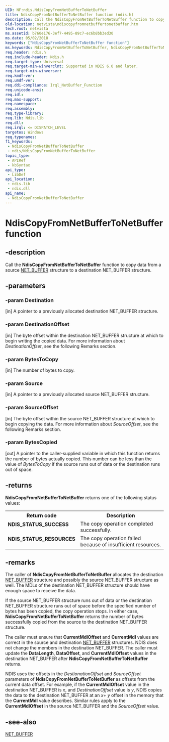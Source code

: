 ```yaml
---
UID: NF:ndis.NdisCopyFromNetBufferToNetBuffer
title: NdisCopyFromNetBufferToNetBuffer function (ndis.h)
description: Call the NdisCopyFromNetBufferToNetBuffer function to copy data from a source NET_BUFFER structure to a destination NET_BUFFER structure.
old-location: netvista\ndiscopyfromnetbuffertonetbuffer.htm
tech.root: netvista
ms.assetid: b760e176-3ef7-4495-89c7-ec6b8bb3ed30
ms.date: 05/02/2018
keywords: ["NdisCopyFromNetBufferToNetBuffer function"]
ms.keywords: NdisCopyFromNetBufferToNetBuffer, NdisCopyFromNetBufferToNetBuffer function [Network Drivers Starting with Windows Vista], ndis/NdisCopyFromNetBufferToNetBuffer, ndis_netbuf_functions_ref_28d10afe-d78a-49ef-8c9c-f90b87d4eeb1.xml, netvista.ndiscopyfromnetbuffertonetbuffer
req.header: ndis.h
req.include-header: Ndis.h
req.target-type: Universal
req.target-min-winverclnt: Supported in NDIS 6.0 and later.
req.target-min-winversvr: 
req.kmdf-ver: 
req.umdf-ver: 
req.ddi-compliance: Irql_NetBuffer_Function
req.unicode-ansi: 
req.idl: 
req.max-support: 
req.namespace: 
req.assembly: 
req.type-library: 
req.lib: Ndis.lib
req.dll: 
req.irql: <= DISPATCH_LEVEL
targetos: Windows
req.typenames: 
f1_keywords:
 - NdisCopyFromNetBufferToNetBuffer
 - ndis/NdisCopyFromNetBufferToNetBuffer
topic_type:
 - APIRef
 - kbSyntax
api_type:
 - LibDef
api_location:
 - ndis.lib
 - ndis.dll
api_name:
 - NdisCopyFromNetBufferToNetBuffer
---
```


# NdisCopyFromNetBufferToNetBuffer function


## -description

Call the 
  <b>NdisCopyFromNetBufferToNetBuffer</b> function to copy data from a source 
  <a href="/windows-hardware/drivers/ddi/ndis/ns-ndis-_net_buffer">NET_BUFFER</a> structure to a destination NET_BUFFER
  structure.

## -parameters

### -param Destination 

[in]
A pointer to a previously allocated destination NET_BUFFER structure.

### -param DestinationOffset 

[in]
The byte offset within the destination NET_BUFFER structure at which to begin writing the copied
     data. For more information about 
     <i>DestinationOffset</i>, see the following Remarks section.

### -param BytesToCopy 

[in]
The number of bytes to copy.

### -param Source 

[in]
A pointer to a previously allocated source NET_BUFFER structure.

### -param SourceOffset 

[in]
The byte offset within the source NET_BUFFER structure at which to begin copying the data. For
     more information about 
     <i>SourceOffset</i>, see the following Remarks section.

### -param BytesCopied 

[out]
A pointer to the caller-supplied variable in which this function returns the number of bytes
     actually copied. This number can be less than the value of 
     <i>BytesToCopy</i> if the source runs out of data or the destination runs out of space.

## -returns

<b>NdisCopyFromNetBufferToNetBuffer</b> returns one of the following status values:

<table>
<tr>
<th>Return code</th>
<th>Description</th>
</tr>
<tr>
<td width="40%">
<dl>
<dt><b>NDIS_STATUS_SUCCESS</b></dt>
</dl>
</td>
<td width="60%">
The copy operation completed successfully.

</td>
</tr>
<tr>
<td width="40%">
<dl>
<dt><b>NDIS_STATUS_RESOURCES</b></dt>
</dl>
</td>
<td width="60%">
The copy operation failed because of insufficient resources.

</td>
</tr>
</table>

## -remarks

The caller of 
    <b>NdisCopyFromNetBufferToNetBuffer</b> allocates the destination 
    <a href="/windows-hardware/drivers/ddi/ndis/ns-ndis-_net_buffer">NET_BUFFER</a> structure and possibly the source
    NET_BUFFER structure as well. The MDLs of the destination NET_BUFFER structure should have enough space
    to receive the data.

If the source NET_BUFFER structure runs out of data or the destination NET_BUFFER structure runs out
    of space before the specified number of bytes has been copied, the copy operation stops. In either case, 
    <b>NdisCopyFromNetBufferToNetBuffer</b> returns the number of bytes successfully copied from the source to
    the destination NET_BUFFER structure.

The caller must ensure that 
    <b>CurrentMdlOffset</b> and 
    <b>CurrentMdl</b> values are correct in the source and destination 
    <a href="/windows-hardware/drivers/ddi/ndis/ns-ndis-_net_buffer">NET_BUFFER</a> structures. NDIS does not change the
    members in the destination NET_BUFFER. The caller must update the 
    <b>DataLength</b>, 
    <b>DataOffset</b>, and 
    <b>CurrentMdlOffset</b> values in the destination NET_BUFFER after 
    <b>NdisCopyFromNetBufferToNetBuffer</b> returns.

NDIS uses the offsets in the 
    <i>DestionationOffset</i> and 
    <i>SourceOffset</i> parameters of 
    <b>NdisCopyFromNetBufferToNetBuffer</b> as offsets from the current data offset. For example, if the 
    <b>CurrentMdlOffset</b> value in the destination NET_BUFFER is 
    <i>x</i>, and 
    <i>DestinationOffset</i> value is 
    <i>y</i>, NDIS copies the data to the destination NET_BUFFER at an 
    <i>x</i>+ 
    <i>y</i> offset in the memory that the 
    <b>CurrentMdl</b> value describes. Similar rules apply to the 
    <b>CurrentMdlOffset</b> in the source NET_BUFFER and the 
    <i>SourceOffset</i> value.

## -see-also

<a href="/windows-hardware/drivers/ddi/ndis/ns-ndis-_net_buffer">NET_BUFFER</a>